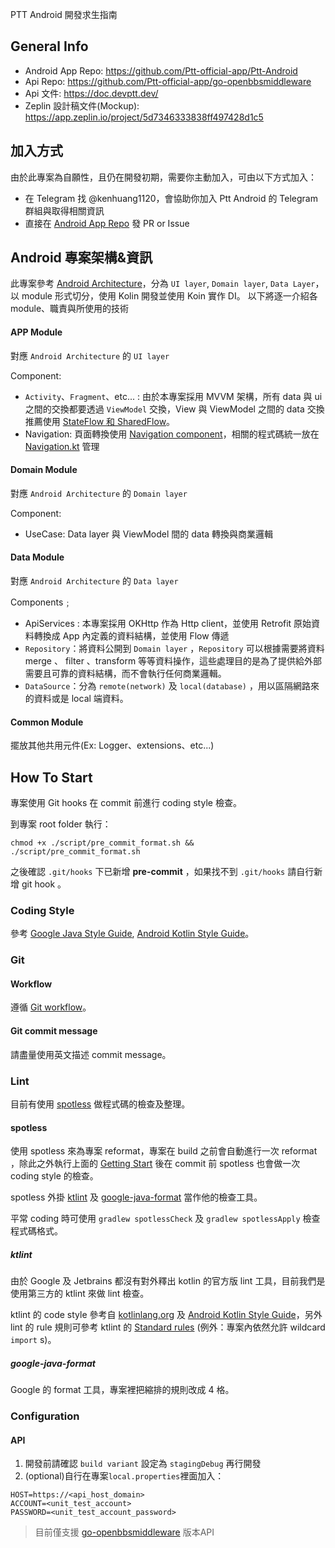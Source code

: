 PTT Android 開發求生指南

General Info
---
- Android App Repo: https://github.com/Ptt-official-app/Ptt-Android
- Api Repo: https://github.com/Ptt-official-app/go-openbbsmiddleware
- Api 文件: https://doc.devptt.dev/
- Zeplin 設計稿文件(Mockup): https://app.zeplin.io/project/5d7346333838ff497428d1c5

加入方式
---
由於此專案為自願性，且仍在開發初期，需要你主動加入，可由以下方式加入：
- 在 Telegram 找 @kenhuang1120，會協助你加入 Ptt Android 的 Telegram 群組與取得相關資訊
- 直接在 [Android App Repo](https://github.com/Ptt-official-app/Ptt-Android) 發 PR or Issue


Android 專案架構&資訊
---
此專案參考 [Android Architecture](https://developer.android.com/topic/architecture)，分為 `UI layer`, `Domain layer`, `Data Layer`，以 module 形式切分，使用 Kolin 開發並使用 Koin 實作 DI。
以下將逐一介紹各 module、職責與所使用的技術

#### APP Module 
對應 `Android Architecture` 的 `UI layer`

Component:
- `Activity`、`Fragment`、etc... : 由於本專案採用 MVVM 架構，所有 data 與 ui 之間的交換都要透過 `ViewModel` 交換，View 與 ViewModel 之間的 data 交換推薦使用 [StateFlow 和 SharedFlow](https://developer.android.com/kotlin/flow/stateflow-and-sharedflow?hl=zh-tw)。
- Navigation: 頁面轉換使用 [Navigation component](https://developer.android.com/guide/navigation/navigation-getting-started)，相關的程式碼統一放在 [Navigation.kt](https://github.com/Ptt-official-app/Ptt-Android/blob/dev/app/src/main/java/cc/ptt/android/Navigation.kt) 管理

#### Domain Module
對應 `Android Architecture` 的 `Domain layer`

Component:
- UseCase: Data layer 與 ViewModel 間的 data 轉換與商業邏輯


#### Data Module
對應 `Android Architecture` 的 `Data layer`

Components﹔

- ApiServices : 本專案採用 OKHttp 作為 Http client，並使用 Retrofit 原始資料轉換成 App 內定義的資料結構，並使用 Flow 傳遞
- `Repository`：將資料公開到 `Domain layer` ，`Repository` 可以根據需要將資料 merge 、 filter 、transform 等等資料操作，這些處理目的是為了提供給外部需要且可靠的資料結構，而不會執行任何商業邏輯。 
- `DataSource`：分為 `remote(network)` 及 `local(database)` ，用以區隔網路來的資料或是 local 端資料。

#### Common Module
擺放其他共用元件(Ex: Logger、extensions、etc...)

How To Start
---

專案使用 Git hooks 在 commit 前進行 coding style 檢查。

到專案 root folder 執行：
```
chmod +x ./script/pre_commit_format.sh && ./script/pre_commit_format.sh
```
之後確認 `.git/hooks` 下已新增 **pre-commit** ，如果找不到 `.git/hooks` 請自行新增 git hook 。

### Coding Style

參考 [Google Java Style Guide](https://google.github.io/styleguide/javaguide.html), [Android Kotlin Style Guide](https://developer.android.com/kotlin/style-guide)。

### Git

#### Workflow

遵循 [Git workflow](https://www.atlassian.com/git/tutorials/comparing-workflows/gitflow-workflow)。

#### Git commit message

請盡量使用英文描述 commit message。

### Lint

目前有使用 [spotless](https://github.com/diffplug/spotless) 做程式碼的檢查及整理。

#### spotless

使用 spotless 來為專案 reformat，專案在 build 之前會自動進行一次 reformat ，除此之外執行上面的 [Getting Start](README.md#getting-start) 後在 commit 前 spotless 也會做一次 coding style 的檢查。

spotless 外掛 [ktlint](https://github.com/pinterest/ktlint) 及 [google-java-format](https://github.com/google/google-java-format) 當作他的檢查工具。

平常 coding 時可使用 `gradlew spotlessCheck` 及 `gradlew spotlessApply` 檢查程式碼格式。

##### ktlint

由於 Google 及 Jetbrains 都沒有對外釋出 kotlin 的官方版 lint 工具，目前我們是使用第三方的 ktlint 來做 lint 檢查。

ktlint 的 code style 參考自 [kotlinlang.org](https://kotlinlang.org/docs/reference/coding-conventions.html) 及 [Android Kotlin Style Guide](https://android.github.io/kotlin-guides/style.html)，另外 lint 的 rule 規則可參考 ktlint 的 [Standard rules](https://github.com/pinterest/ktlint/blob/master/README.md#standard-rules) (例外：專案內依然允許 wildcard `import` s)。

##### google-java-format

Google 的 format 工具，專案裡把縮排的規則改成 4 格。

### Configuration

#### API
1. 開發前請確認 `build variant` 設定為 `stagingDebug` 再行開發
2. (optional)自行在專案`local.properties`裡面加入：
```
HOST=https://<api_host_domain>
ACCOUNT=<unit_test_account>
PASSWORD=<unit_test_account_password>
```

> 目前僅支援 [go-openbbsmiddleware](https://github.com/Ptt-official-app/go-openbbsmiddleware) 版本API
